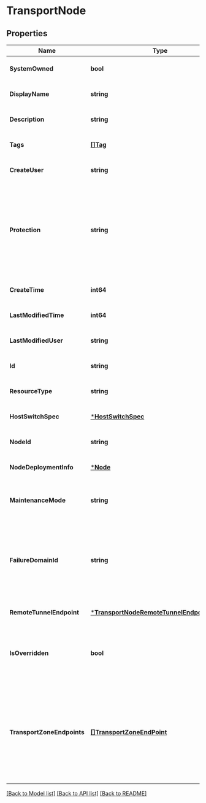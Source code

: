 # TransportNode

## Properties
Name | Type | Description | Notes
------------ | ------------- | ------------- | -------------
**SystemOwned** | **bool** | Indicates system owned resource | [optional] [default to null]
**DisplayName** | **string** | Defaults to ID if not set | [optional] [default to null]
**Description** | **string** | Description of this resource | [optional] [default to null]
**Tags** | [**[]Tag**](Tag.md) | Opaque identifiers meaningful to the API user | [optional] [default to null]
**CreateUser** | **string** | ID of the user who created this resource | [optional] [default to null]
**Protection** | **string** | Protection status is one of the following: PROTECTED - the client who retrieved the entity is not allowed             to modify it. NOT_PROTECTED - the client who retrieved the entity is allowed                 to modify it REQUIRE_OVERRIDE - the client who retrieved the entity is a super                    user and can modify it, but only when providing                    the request header X-Allow-Overwrite&#x3D;true. UNKNOWN - the _protection field could not be determined for this           entity.  | [optional] [default to null]
**CreateTime** | **int64** | Timestamp of resource creation | [optional] [default to null]
**LastModifiedTime** | **int64** | Timestamp of last modification | [optional] [default to null]
**LastModifiedUser** | **string** | ID of the user who last modified this resource | [optional] [default to null]
**Id** | **string** | Unique identifier of this resource | [optional] [default to null]
**ResourceType** | **string** | The type of this resource. | [optional] [default to null]
**HostSwitchSpec** | [***HostSwitchSpec**](HostSwitchSpec.md) |  | [optional] [default to null]
**NodeId** | **string** | Unique Id of the fabric node | [optional] [default to null]
**NodeDeploymentInfo** | [***Node**](Node.md) |  | [optional] [default to null]
**MaintenanceMode** | **string** | The property is read-only, used for querying result. User could update transport node maintenance mode by UpdateTransportNodeMaintenanceMode call. | [optional] [default to null]
**FailureDomainId** | **string** | Set failure domain of edge transport node which will help in auto placement of TIER1 logical routers, DHCP Servers and MDProxies, if failure domain based allocation is enabled in edge cluster API. It is only supported for edge transport node and not for host transport node. In case failure domain is not set by user explicitly, it will be always assigned with default system created failure domain.  | [optional] [default to null]
**RemoteTunnelEndpoint** | [***TransportNodeRemoteTunnelEndpointConfig**](TransportNodeRemoteTunnelEndpointConfig.md) |  | [optional] [default to null]
**IsOverridden** | **bool** | This flag is relevant to only those hosts which are part of a compute collection which has transport node profile (TNP) applied on it. If you change the transport node configuration and it is different than cluster level TNP then this flag will be set to true  | [optional] [default to null]
**TransportZoneEndpoints** | [**[]TransportZoneEndPoint**](TransportZoneEndPoint.md) | This is deprecated. TransportZoneEndPoints should be specified per host switch at StandardHostSwitch through Transport Node or Transport Node Profile configuration. This will ONLY include the TransportZoneEndpoints that were were specified here during the TransportNode configuration. If TransportZoneEndpoints are specified directly in {$ref: StandardHostSwitch}, such TransportZoneEndpoints will not be populated here.  | [optional] [default to null]

[[Back to Model list]](../README.md#documentation-for-models) [[Back to API list]](../README.md#documentation-for-api-endpoints) [[Back to README]](../README.md)

